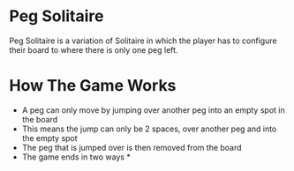# Peg Solitaire

Peg Solitaire is a variation of Solitaire in which the player has to configure their board to where there is only one peg left.

# How The Game Works

* A peg can only move by jumping over another peg into an empty spot in the board
 * This means the jump can only be 2 spaces, over another peg and into the empty spot
* The peg that is jumped over is then removed from the board
* The game ends in two ways
  * 
